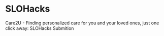 # SLOHacks
Care2U - Finding personalized care for you and your loved ones, just one click away: SLOHacks Submition
